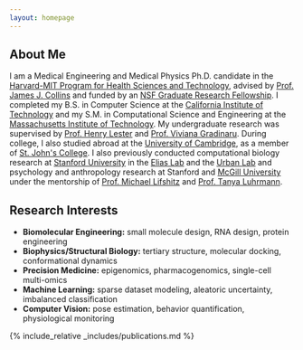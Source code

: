 ```yaml
---
layout: homepage
---
```


## About Me

I am a Medical Engineering and Medical Physics Ph.D. candidate in the <a href="https://hst.mit.edu/">Harvard-MIT Program for Health Sciences and Technology</a>, advised by <a href="https://www.collinslab.mit.edu/">Prof. James J. Collins</a> and funded by an <a href="https://www.nsfgrfp.org/">NSF Graduate Research Fellowship</a>. I completed my B.S. in Computer Science at the <a href="https://www.caltech.edu/">California Institute of Technology</a> and my S.M. in Computational Science and Engineering at the <a href="https://mit.edu/">Massachusetts Institute of Technology</a>. My undergraduate research was supervised by <a href="https://henrylesterresearchgroup.caltech.edu/">Prof. Henry Lester</a> and <a href="https://glab.caltech.edu/">Prof. Viviana Gradinaru</a>. During college, I also studied abroad at the <a href="https://www.cam.ac.uk/">University of Cambridge</a>, as a member of <a href="https://www.joh.cam.ac.uk/">St. John's College</a>. I also previously conducted computational biology research at <a href="https://www.stanford.edu/">Stanford University</a> in the <a href="https://med.stanford.edu/elias/about.html">Elias Lab</a> and the <a href="https://med.stanford.edu/urbanlab">Urban Lab</a> and psychology and anthropology research at Stanford and <a href="https://www.mcgill.ca/">McGill University</a> under the mentorship of <a href="https://www.mcgill.ca/tcpsych/faculty/michael-lifshitz">Prof. Michael Lifshitz</a> and <a href="https://profiles.stanford.edu/tanya-luhrmann">Prof. Tanya Luhrmann</a>.

## Research Interests

- **Biomolecular Engineering:** small molecule design, RNA design, protein engineering
- **Biophysics/Structural Biology:** tertiary structure, molecular docking, conformational dynamics
- **Precision Medicine:** epigenomics, pharmacogenomics, single-cell multi-omics
- **Machine Learning:** sparse dataset modeling, aleatoric uncertainty, imbalanced classification
- **Computer Vision:** pose estimation, behavior quantification, physiological monitoring

<!-- ## News

- **[Feb. 2020]** Our paper about incremental learning is accepted to CVPR 2020.
- **[Feb. 2020]** We will host the ACM Multimedia Asia 2020 conference in Singapore!
- **[Sept. 2019]** Our paper about few-shot learning is accepted to NeurIPS 2019.
- **[Mar. 2019]** Our paper about few-shot learning is accepted to CVPR 2019. -->

{% include_relative _includes/publications.md %}

<!-- {% include_relative _includes/services.md %} -->
